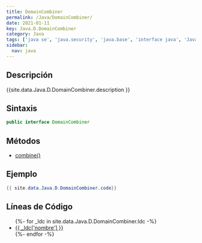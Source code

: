 ```yaml
---
title: DomainCombiner
permalink: /Java/DomainCombiner/
date: 2021-01-11
key: Java.D.DomainCombiner
category: Java
tags: ['java se', 'java.security', 'java.base', 'interface java', 'Java 1.3']
sidebar: 
  nav: java
---
```


## Descripción
{{site.data.Java.D.DomainCombiner.description }}

## Sintaxis
~~~java
public interface DomainCombiner
~~~

## Métodos
* [combine()](/Java/DomainCombiner/combine)

## Ejemplo
~~~java
{{ site.data.Java.D.DomainCombiner.code}}
~~~

## Líneas de Código
<ul>
{%- for _ldc in site.data.Java.D.DomainCombiner.ldc -%}
   <li>
       <a href="{{_ldc['url'] }}">{{ _ldc['nombre'] }}</a>
   </li>
{%- endfor -%}
</ul>

